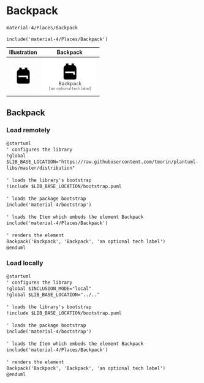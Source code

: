 # Backpack


```text
material-4/Places/Backpack
```

```text
include('material-4/Places/Backpack')
```



| Illustration | Backpack |
| :---: | :---: |
| ![illustration for Illustration](../../material-4/Places/Backpack.png) | ![illustration for Backpack](../../material-4/Places/Backpack.Local.png) |




## Backpack

### Load remotely
```plantuml
@startuml
' configures the library
!global $LIB_BASE_LOCATION="https://raw.githubusercontent.com/tmorin/plantuml-libs/master/distribution"

' loads the library's bootstrap
!include $LIB_BASE_LOCATION/bootstrap.puml

' loads the package bootstrap
include('material-4/bootstrap')

' loads the Item which embeds the element Backpack
include('material-4/Places/Backpack')

' renders the element
Backpack('Backpack', 'Backpack', 'an optional tech label')
@enduml
```

### Load locally
```plantuml
@startuml
' configures the library
!global $INCLUSION_MODE="local"
!global $LIB_BASE_LOCATION="../.."

' loads the library's bootstrap
!include $LIB_BASE_LOCATION/bootstrap.puml

' loads the package bootstrap
include('material-4/bootstrap')

' loads the Item which embeds the element Backpack
include('material-4/Places/Backpack')

' renders the element
Backpack('Backpack', 'Backpack', 'an optional tech label')
@enduml
```

